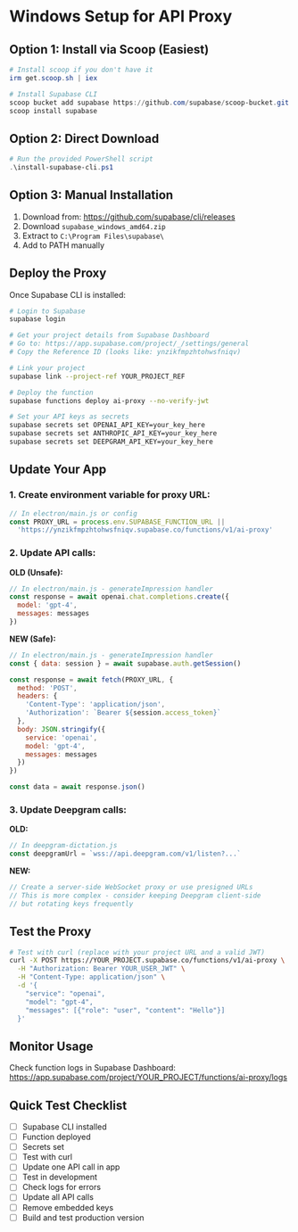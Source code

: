 # Windows Setup for API Proxy

## Option 1: Install via Scoop (Easiest)

```powershell
# Install scoop if you don't have it
irm get.scoop.sh | iex

# Install Supabase CLI
scoop bucket add supabase https://github.com/supabase/scoop-bucket.git
scoop install supabase
```

## Option 2: Direct Download

```powershell
# Run the provided PowerShell script
.\install-supabase-cli.ps1
```

## Option 3: Manual Installation

1. Download from: https://github.com/supabase/cli/releases
2. Download `supabase_windows_amd64.zip`
3. Extract to `C:\Program Files\supabase\`
4. Add to PATH manually

## Deploy the Proxy

Once Supabase CLI is installed:

```bash
# Login to Supabase
supabase login

# Get your project details from Supabase Dashboard
# Go to: https://app.supabase.com/project/_/settings/general
# Copy the Reference ID (looks like: ynzikfmpzhtohwsfniqv)

# Link your project
supabase link --project-ref YOUR_PROJECT_REF

# Deploy the function
supabase functions deploy ai-proxy --no-verify-jwt

# Set your API keys as secrets
supabase secrets set OPENAI_API_KEY=your_key_here
supabase secrets set ANTHROPIC_API_KEY=your_key_here  
supabase secrets set DEEPGRAM_API_KEY=your_key_here
```

## Update Your App

### 1. Create environment variable for proxy URL:

```javascript
// In electron/main.js or config
const PROXY_URL = process.env.SUPABASE_FUNCTION_URL || 
  'https://ynzikfmpzhtohwsfniqv.supabase.co/functions/v1/ai-proxy'
```

### 2. Update API calls:

**OLD (Unsafe):**
```javascript
// In electron/main.js - generateImpression handler
const response = await openai.chat.completions.create({
  model: 'gpt-4',
  messages: messages
})
```

**NEW (Safe):**
```javascript
// In electron/main.js - generateImpression handler
const { data: session } = await supabase.auth.getSession()

const response = await fetch(PROXY_URL, {
  method: 'POST',
  headers: {
    'Content-Type': 'application/json',
    'Authorization': `Bearer ${session.access_token}`
  },
  body: JSON.stringify({
    service: 'openai',
    model: 'gpt-4',
    messages: messages
  })
})

const data = await response.json()
```

### 3. Update Deepgram calls:

**OLD:**
```javascript
// In deepgram-dictation.js
const deepgramUrl = `wss://api.deepgram.com/v1/listen?...`
```

**NEW:**
```javascript
// Create a server-side WebSocket proxy or use presigned URLs
// This is more complex - consider keeping Deepgram client-side 
// but rotating keys frequently
```

## Test the Proxy

```bash
# Test with curl (replace with your project URL and a valid JWT)
curl -X POST https://YOUR_PROJECT.supabase.co/functions/v1/ai-proxy \
  -H "Authorization: Bearer YOUR_USER_JWT" \
  -H "Content-Type: application/json" \
  -d '{
    "service": "openai",
    "model": "gpt-4",
    "messages": [{"role": "user", "content": "Hello"}]
  }'
```

## Monitor Usage

Check function logs in Supabase Dashboard:
https://app.supabase.com/project/YOUR_PROJECT/functions/ai-proxy/logs

## Quick Test Checklist

- [ ] Supabase CLI installed
- [ ] Function deployed
- [ ] Secrets set
- [ ] Test with curl
- [ ] Update one API call in app
- [ ] Test in development
- [ ] Check logs for errors
- [ ] Update all API calls
- [ ] Remove embedded keys
- [ ] Build and test production version